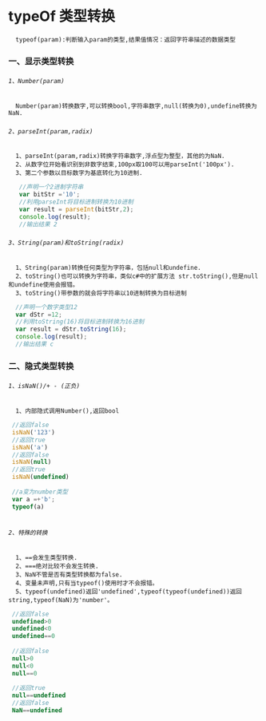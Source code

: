 # typeOf 类型转换

      typeof(param):判断输入param的类型,结果值情况：返回字符串描述的数据类型

### 一、显示类型转换

###### `1、Number(param)`
   
      Number(param)转换数字,可以转换bool,字符串数字,null(转换为0),undefine转换为NaN.
###### `2、parseInt(param,radix)`
      1、parseInt(param,radix)转换字符串数字,浮点型为整型，其他的为NaN.
      2、从数字位开始看识别到非数字结束,100px取100可以用parseInt('100px').
      3、第二个参数以目标数字为基底转化为10进制.
```.js
   //声明一个2进制字符串
   var bitStr ='10';
   //利用parseInt将目标进制转换为10进制
   var result = parseInt(bitStr,2);
   console.log(result);
   //输出结果 2
```
###### `3、String(param)和toString(radix)`
      1、String(param)转换任何类型为字符串，包括null和undefine.
      2、toString()也可以转换为字符串，类似c#中的扩展方法 str.toString(),但是null和undefine使用会报错。
      3、toString()带参数的就会将字符串以10进制转换为目标进制     
 ```.js
   //声明一个数字类型12
   var dStr =12;
   //利用toString(16)将目标进制转换为16进制
   var result = dStr.toString(16);
   console.log(result);
   //输出结果 c
```  

### 二、隐式类型转换      

###### `1、isNaN()/+ - (正负)`
      1、内部隐式调用Number(),返回bool
      
 ```.js
  //返回false
  isNaN('123') 
  //返回true
  isNaN('a') 
  //返回false
  isNaN(null) 
  //返回true
  isNaN(undefined)
  
  //a变为number类型
  var a =+'b';
  typeof(a)
  
```  

###### `2、特殊的转换`
      
      1、==会发生类型转换.
      2、===绝对比较不会发生转换.
      3、NaN不管是否有类型转换都为false.
      4、变量未声明,只有当typeof()使用时才不会报错。
      5、typeof(undefined)返回'undefined',typeof(typeof(undefined))返回string,typeof(NaN)为'number'。
      
 ```.js
  //返回false
  undefined>0
  undefined<0
  undefined==0
  
  //返回false
  null>0
  null<0
  null==0
  
  //返回true
  null==undefined
  //返回false
  NaN==undefined
```  
     
